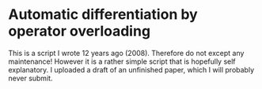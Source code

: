 # Automatic differentiation by operator overloading

This is a script I wrote 12 years ago (2008). Therefore do not except any maintenance!
However it is a rather simple script that is hopefully self explanatory.
I uploaded a draft of an unfinished paper, which I will probably never submit.

